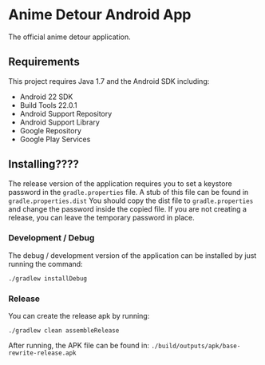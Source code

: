 Anime Detour Android App
========================

The official anime detour application.

Requirements
------------

This project requires Java 1.7 and the Android SDK including:
 * Android 22 SDK
 * Build Tools 22.0.1
 * Android Support Repository
 * Android Support Library
 * Google Repository
 * Google Play Services

Installing????
----------

The release version of the application requires you to set a keystore password
in the `gradle.properties` file. A stub of this file can be found in
`gradle.properties.dist` You should copy the dist file to `gradle.properties`
and change the password inside the copied file.
If you are not creating a release, you can leave the temporary password in place.

### Development / Debug ###

The debug / development version of the application can be installed by just 
running the command:

    ./gradlew installDebug

### Release ###

You can create the release apk by running:

    ./gradlew clean assembleRelease
    
After running, the APK file can be found in: 
`./build/outputs/apk/base-rewrite-release.apk`
